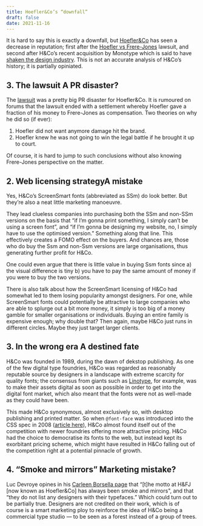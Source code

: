 ```yaml
---
title: Hoefler&Co’s “downfall”
draft: false
date: 2021-11-16
---
```


It is hard to say this is exactly a downfall, but [Hoefler&Co](https://en.wikipedia.org/wiki/Hoefler_%26_Co.) has seen a decrease in reputation; first after the [Hoefler vs Frere-Jones](https://www.scribd.com/document/200243509/Tobias-Frere-Jones-v-Jonathan-Hoefler) lawsuit, and second after H&Co’s recent acquisition by Monotype which is said to have [shaken the design industry](https://qz.com/2068310/what-monotypes-purchase-of-hoeflerco-means-to-font-designers/). This is not an accurate analysis of H&Co’s history; it is partially opiniated.

## 3. The lawsuit <span>A PR disaster?</span>

The [lawsuit](https://www.theverge.com/2014/1/17/5318206/hoefler-and-frere-jones-lawsuit) was a pretty big PR disaster for Hoefler&Co. It is rumoured on forums that the lawsuit ended with a settlement whereby Hoefler gave a fraction of his money to Frere-Jones as compensation. Two theories on why he did so (if ever):

1. Hoefler did not want anymore damage hit the brand.
2. Hoefler knew he was not going to win the legal battle if he brought it up to court.

Of course, it is hard to jump to such conclusions without also knowing Frere-Jones perspective on the matter.

## 2. Web licensing strategy<span>A mistake</span>

Yes, H&Co’s ScreenSmart fonts (abbreviated as SSm) do look better. But they’re also a neat little marketing manoeuvre.

They lead clueless companies into purchasing both the SSm and non-SSm versions on the basis that “if I’m gonna print something, I simply can’t be using a screen font”, and “if I’m gonna be designing my website, no, I simply have to use the optimised version.” Something along that line. This effectively creates a FOMO effect on the buyers. And chances are, those who do buy the Ssm and non-Ssm versions are large organisations, thus generating further profit for H&Co.

One could even argue that there is little value in buying Ssm fonts since a) the visual difference is tiny b) you have to pay the same amount of money if you were to buy the two versions.

There is also talk about how the ScreenSmart licensing of H&Co had somewhat led to them losing popularity amongst designers. For one, while ScreenSmart fonts could potentially be attractive to large companies who are able to splurge out a bit more money, it simply is too big of a money gamble for smaller organisations or individuals. Buying an entire family is expensive enough; why double that? Then again, maybe H&Co just runs in different circles. Maybe they just target larger clients.

## 3. In the wrong era <span>A destined fate</span>

H&Co was founded in 1989, during the dawn of dekstop publishing. As one of the few digital type foundries, H&Co was regarded as reasonably reputable source by designers in a landscape with extreme scarcity for quality fonts; the consensus from giants such as [Linotype](https://en.wikipedia.org/wiki/Mergenthaler_Linotype_Company), for example, was to make their assets digital as soon as possible in order to get into the digital font market, which also meant that the fonts were not as well-made as they could have been.

This made H&Co synonymous, almost exclusively so, with desktop publishing and printed matter. So when ```@font-face``` was introduced into the CSS spec in 2008 ([article here](https://www.typotheque.com/articles/brief_history_of_webfonts)), H&Co almost found itself out of the competition with newer foundries offering more attractive pricing. H&Co had the choice to democratise its fonts to the web, but instead kept its exorbitant pricing scheme, which might have resulted in H&Co falling out of the competition right at a potential pinnacle of growth.

## 4. “Smoke and mirrors” <span>Marketing mistake?</span>

Luc Devroye opines in his [Carleen Borsella page](http://luc.devroye.org/fonts-73731.html) that “[t]he motto at H&FJ [now known as Hoefler&Co] has always been smoke and mirrors", and that “they do not list any designers with their typefaces.” Which could turn out to be partially true. Designers are not credited on their work, which is of course is a smart marketing ploy to reinforce the idea of H&Co being a commercial type studio — to be seen as a forest instead of a group of trees. 